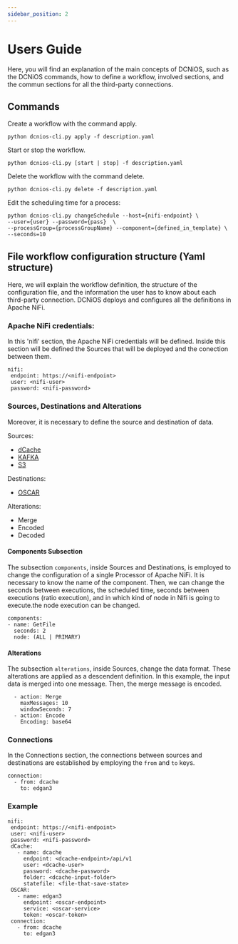 ```yaml
---
sidebar_position: 2
---
```


# Users Guide

Here, you will find an explanation of the main concepts of DCNiOS, such as the DCNiOS commands, how to define a workflow, involved sections, and the commun sections for all the third-party connections.

## Commands


Create a workflow with the command apply.	
```
python dcnios-cli.py apply -f description.yaml
```

Start or stop the workflow.
```
python dcnios-cli.py [start | stop] -f description.yaml
```

Delete the workflow with the command delete. 
```
python dcnios-cli.py delete -f description.yaml
```

Edit the scheduling time for a process:

```
python dcnios-cli.py changeSchedule --host={nifi-endpoint} \
--user={user} --password={pass}  \
--processGroup={processGroupName} --component={defined_in_template} \
--seconds=10
```






## File workflow configuration structure (Yaml structure)

Here, we will explain the workflow definition, the structure of the configuration file, and the information the user has to know about each third-party connection. DCNiOS deploys and configures all the definitions in Apache NiFi.

### Apache NiFi credentials:

In this 'nifi' section, the Apache NiFi credentials will be defined. Inside this section will be defined the Sources that will be deployed and the conection between them.

```
nifi:
 endpoint: https://<nifi-endpoint>
 user: <nifi-user>
 password: <nifi-password>
```


### Sources, Destinations and Alterations

Moreover, it is necessary to define the source and destination of data.

Sources:
- [dCache](https://www.dcache.org/)
- [KAFKA](https://kafka.apache.org/)
- [S3](https://aws.amazon.com/es/s3/)

Destinations:
- [OSCAR](https://oscar.grycap.net/)

Alterations:
- Merge
- Encoded
- Decoded


#### Components Subsection

The subsection `components`, inside Sources and Destinations,  is employed to change the configuration of a single Processor of Apache NiFi. It is necessary to know the name of the component. Then, we can change the seconds between executions,
the scheduled time, seconds between executions (ratio execution), and in which kind of node in Nifi is going to execute.the node execution can be changed.




```
components:
- name: GetFile
  seconds: 2
  node: (ALL | PRIMARY)
```


#### Alterations

The subsection `alterations`, inside Sources, change the data format. These alterations are applied as a descendent definition. In this example, the input data is merged into one message. Then, the merge message is encoded.

```
  - action: Merge
    maxMessages: 10
    windowSeconds: 7
  - action: Encode
    Encoding: base64
```

### Connections



In the Connections section, the connections between sources and destinations are established by employing the `from` and `to` keys.

```
connection:
  - from: dcache
    to: edgan3
```



### Example


```
nifi:
 endpoint: https://<nifi-endpoint>
 user: <nifi-user>
 password: <nifi-password>
 dCache:
   - name: dcache
     endpoint: <dcache-endpoint>/api/v1
     user: <dcache-user>
     password: <dcache-password>
     folder: <dcache-input-folder>
     statefile: <file-that-save-state>
 OSCAR:
   - name: edgan3
     endpoint: <oscar-endpoint>
     service: <oscar-service>
     token: <oscar-token>
 connection:
   - from: dcache
     to: edgan3


```

